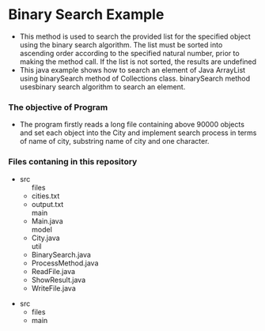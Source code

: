 <h1>Binary Search Example</h1>

<ul>
  <li>This method is used to search the provided list for the specified object using the binary search algorithm. The list must be sorted into ascending order according to the specified natural number, prior to making the method call. If the list is not sorted, the results are undefined</li>
  <li>This java example shows how to search an element of Java ArrayList using binarySearch method of Collections class. binarySearch method usesbinary search algorithm to search an element.</li>
</ul>

<h3>The objective of Program</h3>
<ul>
  <li>The program firstly reads a long file containing above 90000 objects and set each object into the City and implement search process in terms of name of city, substring name of city and one character.</li>
</ul>


<h3>Files contaning in this repository</h3>
<ul>
  <li>src
    <ul>files
      <li>cities.txt</li>
      <li>output.txt</li>
    </ul>
    <ul>main
      <li>Main.java</li>
    </ul>
    <ul>model
     <li>City.java</li>
    </ul>
    <ul>util
      <li>BinarySearch.java</li>
      <li>ProcessMethod.java</li>
      <li>ReadFile.java</li>
      <li>ShowResult.java</li>
      <li>WriteFile.java</li>
    </ul>
  </li>
</ul>

<ul>
  <li>src
    <ul>
      <li>files</li>
      <li>main</li>
    </ul>
  </li>
</ul>
